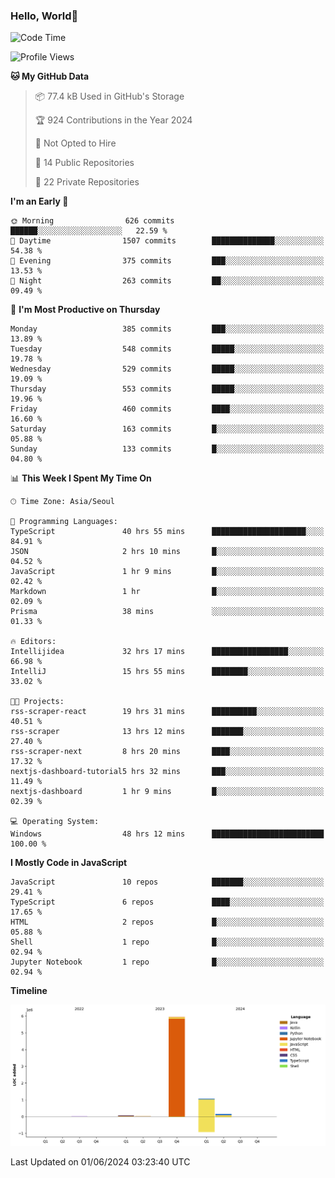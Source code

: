 
### Hello, World🐤

<!--START_SECTION:waka-->
![Code Time](http://img.shields.io/badge/Code%20Time-376%20hrs%2055%20mins-blue)

![Profile Views](http://img.shields.io/badge/Profile%20Views-111-blue)

**🐱 My GitHub Data** 

> 📦 77.4 kB Used in GitHub's Storage 
 > 
> 🏆 924 Contributions in the Year 2024
 > 
> 🚫 Not Opted to Hire
 > 
> 📜 14 Public Repositories 
 > 
> 🔑 22 Private Repositories 
 > 
**I'm an Early 🐤** 

```text
🌞 Morning                626 commits         ██████░░░░░░░░░░░░░░░░░░░   22.59 % 
🌆 Daytime                1507 commits        ██████████████░░░░░░░░░░░   54.38 % 
🌃 Evening                375 commits         ███░░░░░░░░░░░░░░░░░░░░░░   13.53 % 
🌙 Night                  263 commits         ██░░░░░░░░░░░░░░░░░░░░░░░   09.49 % 
```
📅 **I'm Most Productive on Thursday** 

```text
Monday                   385 commits         ███░░░░░░░░░░░░░░░░░░░░░░   13.89 % 
Tuesday                  548 commits         █████░░░░░░░░░░░░░░░░░░░░   19.78 % 
Wednesday                529 commits         █████░░░░░░░░░░░░░░░░░░░░   19.09 % 
Thursday                 553 commits         █████░░░░░░░░░░░░░░░░░░░░   19.96 % 
Friday                   460 commits         ████░░░░░░░░░░░░░░░░░░░░░   16.60 % 
Saturday                 163 commits         █░░░░░░░░░░░░░░░░░░░░░░░░   05.88 % 
Sunday                   133 commits         █░░░░░░░░░░░░░░░░░░░░░░░░   04.80 % 
```


📊 **This Week I Spent My Time On** 

```text
🕑︎ Time Zone: Asia/Seoul

💬 Programming Languages: 
TypeScript               40 hrs 55 mins      █████████████████████░░░░   84.91 % 
JSON                     2 hrs 10 mins       █░░░░░░░░░░░░░░░░░░░░░░░░   04.52 % 
JavaScript               1 hr 9 mins         █░░░░░░░░░░░░░░░░░░░░░░░░   02.42 % 
Markdown                 1 hr                █░░░░░░░░░░░░░░░░░░░░░░░░   02.09 % 
Prisma                   38 mins             ░░░░░░░░░░░░░░░░░░░░░░░░░   01.33 % 

🔥 Editors: 
Intellijidea             32 hrs 17 mins      █████████████████░░░░░░░░   66.98 % 
IntelliJ                 15 hrs 55 mins      ████████░░░░░░░░░░░░░░░░░   33.02 % 

🐱‍💻 Projects: 
rss-scraper-react        19 hrs 31 mins      ██████████░░░░░░░░░░░░░░░   40.51 % 
rss-scraper              13 hrs 12 mins      ███████░░░░░░░░░░░░░░░░░░   27.40 % 
rss-scraper-next         8 hrs 20 mins       ████░░░░░░░░░░░░░░░░░░░░░   17.32 % 
nextjs-dashboard-tutorial5 hrs 32 mins       ███░░░░░░░░░░░░░░░░░░░░░░   11.49 % 
nextjs-dashboard         1 hr 9 mins         █░░░░░░░░░░░░░░░░░░░░░░░░   02.39 % 

💻 Operating System: 
Windows                  48 hrs 12 mins      █████████████████████████   100.00 % 
```

**I Mostly Code in JavaScript** 

```text
JavaScript               10 repos            ███████░░░░░░░░░░░░░░░░░░   29.41 % 
TypeScript               6 repos             ████░░░░░░░░░░░░░░░░░░░░░   17.65 % 
HTML                     2 repos             █░░░░░░░░░░░░░░░░░░░░░░░░   05.88 % 
Shell                    1 repo              █░░░░░░░░░░░░░░░░░░░░░░░░   02.94 % 
Jupyter Notebook         1 repo              █░░░░░░░░░░░░░░░░░░░░░░░░   02.94 % 
```



**Timeline**

![Lines of Code chart](https://raw.githubusercontent.com/jilpoom/jilpoom/main/assets/bar_graph.png)


 Last Updated on 01/06/2024 03:23:40 UTC
<!--END_SECTION:waka-->
